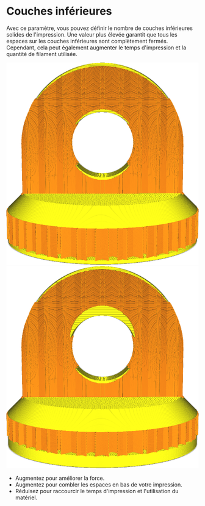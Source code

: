 Couches inférieures
====
Avec ce paramètre, vous pouvez définir le nombre de couches inférieures solides de l'impression. Une valeur plus élevée garantit que tous les espaces sur les couches inférieures sont complètement fermés. Cependant, cela peut également augmenter le temps d'impression et la quantité de filament utilisée.

![12 couches inférieures](../../../articles/images/top_bottom_thickness_0.8.png)
![50 couches inférieures](../../../articles/images/bottom_thickness.png)

* Augmentez pour améliorer la force.
* Augmentez pour combler les espaces en bas de votre impression.
* Réduisez pour raccourcir le temps d'impression et l'utilisation du matériel.
